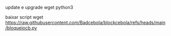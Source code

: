
update e upgrade 
wget
python3 

baixar script wget https://raw.githubusercontent.com/Badcebola/blockcebola/refs/heads/main/bloqueiocb.py
